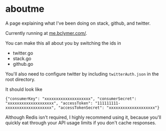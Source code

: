aboutme
=======

A page explaining what I've been doing on stack, github, and twitter.

Currently running at [me.bclymer.com/](http://me.bclymer.com/).

You can make this all about you by switching the ids in

- twitter.go
- stack.go
- github.go

You'll also need to configure twitter by including `twitterAuth.json` in the root directory.

It should look like

`{"consumerKey": "xxxxxxxxxxxxxxxxxxxx", "consumerSecret": "xxxxxxxxxxxxxxxxxxxx", "accessToken": "111111111-xxxxxxxxxxxxxxxxxxxx", "accessTokenSecret": "xxxxxxxxxxxxxxxxxxxx"}`

Although Redis isn't required, I highly recommend using it, because you'll quickly eat through your API usage limits if you don't cache responses.
